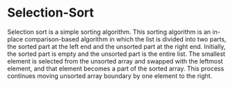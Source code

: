# Selection-Sort
Selection sort is a simple sorting algorithm. This sorting algorithm is an in-place comparison-based algorithm in which the list is divided into two parts, the sorted part at the left end and the unsorted part at the right end. Initially, the sorted part is empty and the unsorted part is the entire list.
The smallest element is selected from the unsorted array and swapped with the leftmost element, and that element becomes a part of the sorted array. This process continues moving unsorted array boundary by one element to the right.
